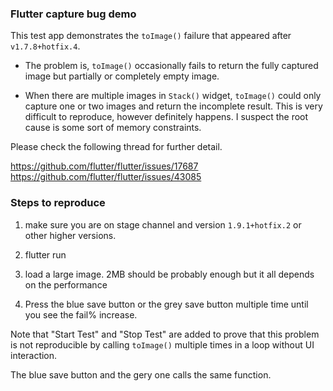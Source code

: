 ### Flutter capture bug demo

This test app demonstrates the `toImage()` failure that appeared after `v1.7.8+hotfix.4`. 

- The problem is, `toImage()` occasionally fails to return the fully captured image but partially or completely empty image.

- When there are multiple images in `Stack()` widget, `toImage()` could only capture one or two images and return the incomplete result. This is very difficult to reproduce, however definitely happens. I suspect the root cause is some sort of memory constraints. 

Please check the following thread for further detail.

https://github.com/flutter/flutter/issues/17687
https://github.com/flutter/flutter/issues/43085

### Steps to reproduce
1. make sure you are on stage channel and version `1.9.1+hotfix.2` or other higher versions.

2. flutter run

3. load a large image. 2MB should be probably enough but it all depends on the performance

4. Press the blue save button or the grey save button multiple time until you see the fail% increase.

Note that "Start Test" and "Stop Test" are added to prove that this problem is not reproducible by calling `toImage()` multiple times in a loop without UI interaction.

The blue save button and the gery one calls the same function. 
